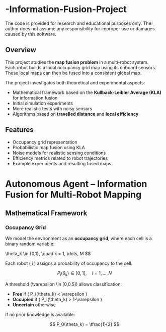 # -Information-Fusion-Project

The code is provided for research and educational purposes only.
The author does not assume any responsibility for improper use or damages caused by this software.

## Overview
This project studies the **map fusion problem** in a multi-robot system.  
Each robot builds a local occupancy grid map using its onboard sensors. These local maps can then be fused into a consistent global map.  

The project investigates both theoretical and experimental aspects:
- Mathematical framework based on the **Kullback-Leibler Average (KLA)** for information fusion  
- Initial simulation experiments  
- More realistic tests with noisy sensors  
- Algorithms based on **travelled distance** and **local efficiency**  

## Features
- Occupancy grid representation  
- Probabilistic map fusion using KLA  
- Noise models for realistic sensing conditions  
- Efficiency metrics related to robot trajectories  
- Example experiments and resulting fused maps  


# Autonomous Agent – Information Fusion for Multi-Robot Mapping

## Mathematical Framework

### Occupancy Grid
We model the environment as an **occupancy grid**, where each cell is a binary random variable:


\theta_k \in \{0,1\}, \quad k = 1, \dots, M
$$

Each robot \( i \) assigns a probability of occupancy to the cell:

$$
P_i(\theta_k) \in [0,1], \quad i = 1,\dots,N
$$

A threshold \(\varepsilon \in [0,0.5]\) allows classification:
- **Free** if \( P_i(\theta_k) < \varepsilon \)  
- **Occupied** if \( P_i(\theta_k) > 1-\varepsilon \)  
- **Uncertain** otherwise  

If no prior knowledge is available:

$$
P_0(\theta_k) = \tfrac{1}{2}
$$

